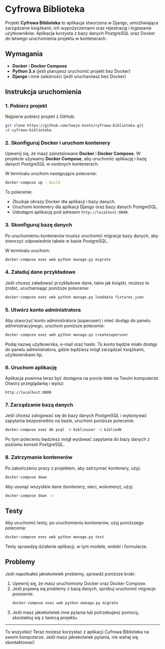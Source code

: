 # Cyfrowa Biblioteka

Projekt **Cyfrowa Biblioteka** to aplikacja stworzona w Django, umożliwiająca zarządzanie książkami, ich wypożyczeniami oraz rejestrację i logowanie użytkowników. Aplikacja korzysta z bazy danych PostgreSQL oraz Docker do łatwego uruchomienia projektu w kontenerach.

## Wymagania

- **Docker** i **Docker Compose**
- **Python 3.x** (jeśli planujesz uruchomić projekt bez Docker)
- **Django** i inne zależności (jeśli uruchamiasz bez Docker)

## Instrukcja uruchomienia

### 1. **Pobierz projekt**

Najpierw pobierz projekt z GitHub:

```bash
git clone https://github.com/twoje-konto/cyfrowa-biblioteka.git
cd cyfrowa-biblioteka
```

### 2. **Skonfiguruj Docker i uruchom kontenery**

Upewnij się, że masz zainstalowane **Docker** i **Docker Compose**. W projekcie używamy **Docker Compose**, aby uruchomić aplikację i bazę danych PostgreSQL w osobnych kontenerach.

W terminalu uruchom następujące polecenie:

```bash
docker-compose up --build
```

To polecenie:
- Zbuduje obrazy Docker dla aplikacji i bazy danych.
- Uruchomi kontenery dla aplikacji Django oraz bazy danych PostgreSQL.
- Udostępni aplikację pod adresem `http://localhost:8000`.

### 3. **Skonfiguruj bazę danych**

Po uruchomieniu kontenerów musisz uruchomić migracje bazy danych, aby stworzyć odpowiednie tabele w bazie PostgreSQL.

W terminalu uruchom:

```bash
docker-compose exec web python manage.py migrate
```

### 4. **Załaduj dane przykładowe**

Jeśli chcesz załadować przykładowe dane, takie jak książki, możesz to zrobić, uruchamiając poniższe polecenie:

```bash
docker-compose exec web python manage.py loaddata fixtures.json
```

### 5. **Utwórz konto administratora**

Aby utworzyć konto administratora (superuser) i mieć dostęp do panelu administracyjnego, uruchom poniższe polecenie:

```bash
docker-compose exec web python manage.py createsuperuser
```

Podaj nazwę użytkownika, e-mail oraz hasło. To konto będzie miało dostęp do panelu administratora, gdzie będziesz mógł zarządzać książkami, użytkownikami itp.

### 6. **Uruchom aplikację**

Aplikacja powinna teraz być dostępna na porcie `8000` na Twoim komputerze. Otwórz przeglądarkę i wpisz:

```
http://localhost:8000
```

### 7. **Zarządzanie bazą danych**

Jeśli chcesz zalogować się do bazy danych PostgreSQL i wykonywać zapytania bezpośrednio na bazie, uruchom poniższe polecenie:

```bash
docker-compose exec db psql -U bibliouser -d bibliodb
```

Po tym poleceniu będziesz mógł wydawać zapytania do bazy danych z poziomu konsoli PostgreSQL.

### 8. **Zatrzymanie kontenerów**

Po zakończeniu pracy z projektem, aby zatrzymać kontenery, użyj:

```bash
docker-compose down
```

Aby usunąć wszystkie dane (kontenery, sieci, wolumeny), użyj:

```bash
docker-compose down -v
```

## Testy

Aby uruchomić testy, po uruchomieniu kontenerów, użyj poniższego polecenia:

```bash
docker-compose exec web python manage.py test
```

Testy sprawdzą działanie aplikacji, w tym modele, widoki i formularze.


## Problemy

Jeśli napotkałeś jakiekolwiek problemy, sprawdź poniższe kroki:

1. Upewnij się, że masz uruchomiony Docker oraz Docker Compose.
2. Jeśli pojawią się problemy z bazą danych, spróbuj uruchomić migracje ponownie:
   ```bash
   docker-compose exec web python manage.py migrate
   ```
3. Jeśli masz jakiekolwiek inne pytania lub potrzebujesz pomocy, skontaktuj się z twórcą projektu.

---

To wszystko! Teraz możesz korzystać z aplikacji Cyfrowa Biblioteka na swoim komputerze. Jeśli masz jakiekolwiek pytania, nie wahaj się skontaktować!